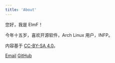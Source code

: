 ```yaml
---
title: 'About'
---
```


<!--
This content will be displayed at the top of the index page.
You can leave this empty if you don’t want to show any content.
-->

您好，我是 ElmF！

今年十五岁，喜欢开源软件，Arch Linux 用户，INFP。

内容基于 [CC-BY-SA 4.0](https://creativecommons.org/licenses/by-sa/4.0/)。

[Email](mailto:elmforestw@proton.me)
[GitHub](https://github.com/ElmForestW)
